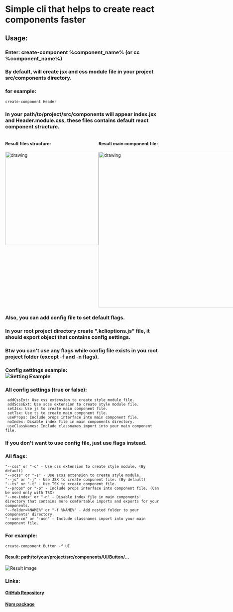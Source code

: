 # Simple cli that helps to create react components faster

## Usage:

### Enter: create-component %component_name% (or cc %component_name%)

### By default, will create jsx and css module file in your project src/components directory.

### for example:

```
create-component Header
```

### In your path/to/project/src/components will appear index.jsx and Header.module.css, these files contains default react component structure.

<div style="display: flex; justify-content: space-between;">    
    <div>    
        <h4>Result files structure:</h4>    
        <img src="https://i.ibb.co/kqCQKVm/Code-r371a-Kp-S5y.png" alt="drawing" width="300"/>    
    </div>    
    <div>    
        <h4>Result main component file:</h4>    
        <img src="https://i.ibb.co/G0WNjfX/MAIN.png" alt="drawing" width="500"/>    
    </div>    
    <div>    
        <h4>Result styles module file:</h4>    
        <img src="https://i.ibb.co/P49TT6c/STYLES.png" alt="drawing" width="200"/>    
    </div>    
    <div>    
        <h4>Result index file:</h4>    
        <img src="https://i.ibb.co/Q90MS2T/INDEX.png" alt="drawing" width="400"/>    
    </div>    
</div>

### Also, you can add config file to set default flags.

### In your root project directory create ".kclioptions.js" file, it should export object that contains config settings.

### Btw you can't use any flags while config file exists in you root project folder (except -f and -n flags).

### Config settings example: <br>![Setting Example](https://i.ibb.co/8cW7qM8/Code-ZUJQ6-FPFRu.png)

### All config settings (true or false):

```
 addCssExt: Use css extension to create style module file.
 addScssExt: Use scss extension to create style module file.
 setJsx: Use js to create main component file.
 setTsx: Use ts to create main component file.
 useProps: Include props interface into main component file.
 noIndex: Disable index file in main components directory.
 useClassNames: Include classnames import into your main component file.
```

### If you don't want to use config file, just use flags instead.

### All flags:

```
"--css" or "-c" - Use css extension to create style module. (By default)
"--scss" or "-s" - Use scss extension to create style module.
"--js" or "-j" - Use JSX to create component file. (By default)
"--ts" or "-t" - Use TSX to create component file.
"--props" or "-p" - Include props interface into component file. (Can be used only with TSX)
"--no-index" or "-n" - Disable index file in main components' directory that contains more comfortable imports and exports for your components.
"--folder=%NAME%" or "-f %NAME%" - Add nested folder to your components' directory.
"--use-cn" or "-ucn" - Include classnames import into your main component file.
```

### For example:

```
create-component Button -f UI
```

#### Result: path/to/your/project/src/components/UI/Button/...

![Result image](https://i.ibb.co/9tHS0Sc/Code-g-IOQzr-Vgm-T.png)

### Links:

#### [GitHub Repository](https://github.com/ajiways/create-component-cli)

#### [Npm package](https://www.npmjs.com/package/@kswbtw/create-component-cli)
